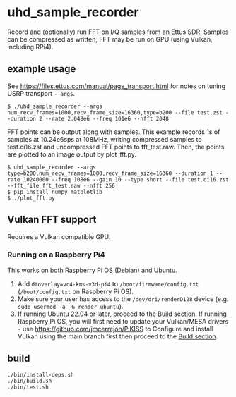 # uhd_sample_recorder

Record and (optionally) run FFT on I/Q samples from an Ettus SDR. Samples can be compressed as written; FFT may be run on GPU (using Vulkan, including RPi4).

## example usage

See https://files.ettus.com/manual/page_transport.html for notes on tuning USRP transport ```--args```.

```
$ ./uhd_sample_recorder --args num_recv_frames=1000,recv_frame_size=16360,type=b200 --file test.zst --duration 2 --rate 2.048e6 --freq 101e6 --nfft 2048
```

FFT points can be output along with samples. This example records 1s of samples at 10.24e6sps at 108MHz, writing compressed samples to test.ci16.zst and uncompressed FFT points to fft_test.raw.  Then, the points are plotted to an image output by plot_fft.py.

```
$ uhd_sample_recorder --args type=b200,num_recv_frames=1000,recv_frame_size=16360 --duration 1 --rate 10240000 --freq 108e6 --gain 10 --type short --file test.ci16.zst --fft_file fft_test.raw --nfft 256
$ pip install numpy matplotlib
$ ./plot_fft.py
```

## Vulkan FFT support

Requires a Vulkan compatible GPU.

### Running on a Raspberry Pi4

This works on both Raspberry Pi OS (Debian) and Ubuntu.

1. Add `dtoverlay=vc4-kms-v3d-pi4` to `/boot/firmware/config.txt` (`/boot/config.txt` on Raspberry Pi OS).
2. Make sure your user has access to the ```/dev/dri/renderD128``` device (e.g. ```sudo usermod -a -G render ubuntu```).
3. If running Ubuntu 22.04 or later, proceed to the [Build section](#build). If running Raspberry Pi OS, you will first need to update your Vulkan/MESA drivers - use https://github.com/jmcerrejon/PiKISS to Configure and install Vulkan using the main branch first then proceed to the [Build section](#build).

## build

```
./bin/install-deps.sh
./bin/build.sh
./bin/test.sh
```
